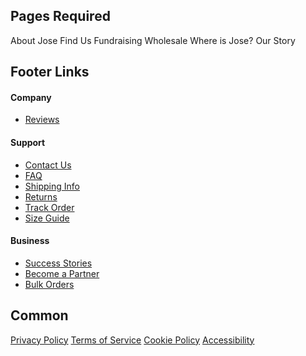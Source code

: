 ## Pages Required
About Jose
Find Us
Fundraising
Wholesale
Where is Jose?
Our Story

## Footer Links
#### Company
- [Reviews](http://localhost:3000/testimonials)
#### Support
- [Contact Us](http://localhost:3000/contact)
- [FAQ](http://localhost:3000/faq)
- [Shipping Info](http://localhost:3000/shipping)
- [Returns](http://localhost:3000/returns)
- [Track Order](http://localhost:3000/track)
- [Size Guide](http://localhost:3000/size-guide)
#### Business
- [Success Stories](http://localhost:3000/success-stories)
- [Become a Partner](http://localhost:3000/partner)
- [Bulk Orders](http://localhost:3000/bulk-orders)
## Common
[Privacy Policy](http://localhost:3000/privacy)
[Terms of Service](http://localhost:3000/terms)
[Cookie Policy](http://localhost:3000/cookies)
[Accessibility](http://localhost:3000/accessibility)